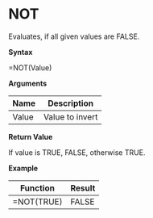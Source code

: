 # NOT

Evaluates, if all given values are FALSE.

**Syntax**

=NOT(Value)

**Arguments**

| Name  | Description     |
|-------|-----------------|
| Value | Value to invert |

**Return Value**

If value is TRUE, FALSE, otherwise TRUE.

**Example**

| Function   | Result |
|------------|--------|
| =NOT(TRUE) | FALSE  |
